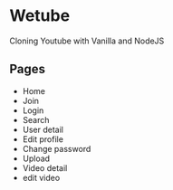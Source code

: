 # Wetube

Cloning Youtube with Vanilla and NodeJS

## Pages
- Home
- Join
- Login
- Search
- User detail
- Edit profile
- Change password
- Upload
- Video detail
- edit video